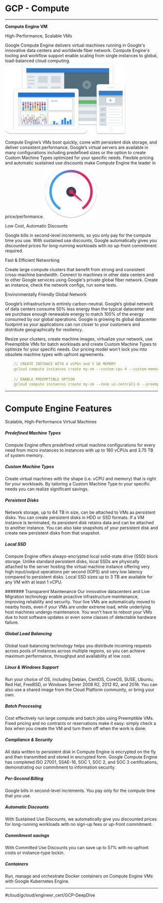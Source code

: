 # GCP - Compute 
- - - -
**Compute Engine VM**

High-Performance, Scalable VMs

Google Compute Engine delivers virtual machines running in Google's innovative data centers and worldwide fiber network. Compute Engine's tooling and workflow support enable scaling from single instances to global, load-balanced cloud computing.
![](GCP%20-%20Compute/0D915D63-96D3-4F0E-9C03-12983D549463.png)

Compute Engine’s VMs boot quickly, come with persistent disk storage, and deliver consistent performance. Google’s virtual servers are available in many configurations including predefined sizes or the option to create Custom Machine Types optimized for your specific needs. Flexible pricing and automatic sustained use discounts make Compute Engine the leader in price/performance.
![](GCP%20-%20Compute/976217AD-52A6-4E47-90FE-E7AEA8E87FD5.png)

Low Cost, Automatic Discounts

Google bills in second-level increments, so you only pay for the compute time you use. With sustained use discounts, Google automatically gives you discounted prices for long-running workloads with no up-front commitment required.


Fast & Efficient Networking

Create large compute clusters that benefit from strong and consistent cross-machine bandwidth. Connect to machines in other data centers and to other Google services using Google's private global fiber network. Create an instance, check the network configs, run some tests.


Environmentally Friendly Global Network

Google’s infrastructure is entirely carbon-neutral. Google’s global network of data centers consume 50% less energy than the typical datacenter and we purchase enough renewable energy to match 100% of the energy consumed by our global operations. Google is growing its global datacenter footprint so your applications can run closer to your customers and distribute geographically for resiliency.

 Resize your clusters, create machine images, virtualize your network, use Preemptible VMs for batch workloads and create Custom Machine Types to optimize for your specific needs. Our pricing model won't lock you into obsolete machine types with upfront agreements.
```yaml
    // CREATE INSTANCE WITH 4 vCPUs and 5 GB MEMORY
    gcloud compute instances create my-vm --custom-cpu 4 --custom-memory 5

    // ENABLE PREEMPTIBLE OPTION
    gcloud compute instances create my-vm --zone us-central1-b --preemptible
```
- - - -
# Compute Engine Features
Scalable, High-Performance Virtual Machines

##### Predefined Machine Types
Compute Engine offers predefined virtual machine configurations for every need from micro instances to instances with up to 160 vCPUs and 3.75 TB of system memory. 

##### Custom Machine Types
Create virtual machines with the shape (i.e. vCPU and memory) that is right for your workloads. By tailoring a Custom Machine Type to your specific needs you can realize significant savings. 

##### Persistent Disks
Network storage, up to 64 TB in size, can be attached to VMs as persistent disks. You can create persistent disks in HDD or SSD formats. If a VM instance is terminated, its persistent disk retains data and can be attached to another instance. You can also take snapshots of your persistent disk and create new persistent disks from that snapshot. 

##### Local SSD
Compute Engine offers always-encrypted local solid-state drive (SSD) block storage. Unlike standard persistent disks, local SSDs are physically attached to the server hosting the virtual machine instance offering very high input/output operations per second (IOPS) and very low latency compared to persistent disks. Local SSD sizes up to 3 TB are available for any VM with at least 1 vCPU. 

####### Transparent Maintenance
    Our innovative datacenters and Live Migration technology enable proactive infrastructure maintenance, improving reliability and security. Your live VMs are automatically moved to nearby hosts, even if your VMs are under extreme load, while underlying host machines undergo maintenance. You won't have to reboot your VMs due to host software updates or even some classes of detectable hardware failure. 

##### Global Load Balancing
Global load-balancing technology helps you distribute incoming requests across pools of instances across multiple regions, so you can achieve maximum performance, throughput and availability at low cost. 


##### Linux & Windows Support
Run your choice of OS, including Debian, CentOS, CoreOS, SUSE, Ubuntu, Red Hat, FreeBSD, or Windows Server 2008 R2, 2012 R2, and 2016. You can also use a shared image from the Cloud Platform community, or bring your own. 

##### Batch Processing
Cost effectively run large compute and batch jobs using Preemptible VMs. Fixed pricing and no contracts or reservations make it easy: simply check a box when you create the VM and turn them off when the work is done. 

##### Compliance & Security
All data written to persistent disk in Compute Engine is encrypted on the fly and then transmitted and stored in encrypted form. Google Compute Engine has completed ISO 27001, SSAE-16, SOC 1, SOC 2, and SOC 3 certifications, demonstrating our commitment to information security. 

##### Per-Second Billing
Google bills in second-level increments. You pay only for the compute time that you use. 

##### Automatic Discounts
With Sustained Use Discounts, we automatically give you discounted prices for long-running workloads with no sign-up fees or up-front commitment. 

##### Commitment savings
With Committed Use Discounts you can save up to 57% with no upfront costs or instance-type lockin. 

##### Containers
Run, manage and orchestrate Docker containers on Compute Engine VMs with Google Kubernetes Engine. 
- - - -
#cloud/gcloud/engineer_cert/GCP-DeepDive
